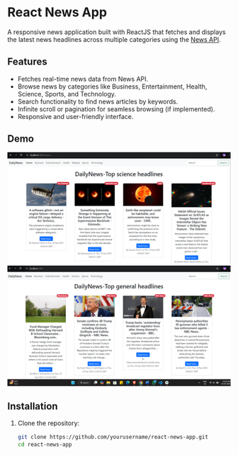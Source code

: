 # React News App

A responsive news application built with ReactJS that fetches and displays the latest news headlines across multiple categories using the [News API](https://newsapi.org/).

## Features

- Fetches real-time news data from News API.
- Browse news by categories like Business, Entertainment, Health, Science, Sports, and Technology.
- Search functionality to find news articles by keywords.
- Infinite scroll or pagination for seamless browsing (if implemented).
- Responsive and user-friendly interface.

## Demo

![Top science headlines Screenshot](https://github.com/shwetang01/newsapp/blob/main/Screenshot%202025-09-20%20033126.png)
![home Tab Screenshot](https://github.com/shwetang01/newsapp/blob/main/Screenshot%202025-09-20%20032910.png) 



## Installation

1. Clone the repository:
   ```bash
   git clone https://github.com/yourusername/react-news-app.git
   cd react-news-app
